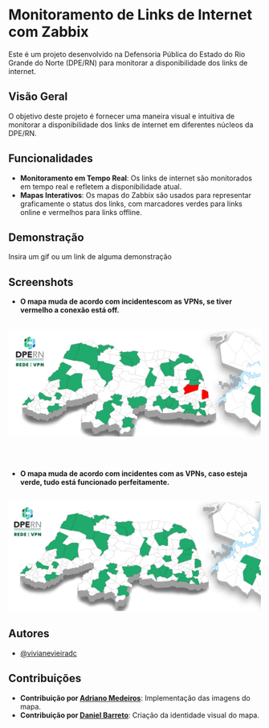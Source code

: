 # Monitoramento de Links de Internet com Zabbix

Este é um projeto desenvolvido na Defensoria Pública do Estado do Rio Grande do Norte (DPE/RN) para monitorar a disponibilidade dos links de internet.

## Visão Geral
O objetivo deste projeto é fornecer uma maneira visual e intuitiva de monitorar a disponibilidade dos links de internet em diferentes núcleos da DPE/RN. 

## Funcionalidades

- **Monitoramento em Tempo Real**: Os links de internet são monitorados em tempo real e refletem a disponibilidade atual.
- **Mapas Interativos**: Os mapas do Zabbix são usados para representar graficamente o status dos links, com marcadores verdes para links online e vermelhos para links offline.


## Demonstração

Insira um gif ou um link de alguma demonstração


## Screenshots

- **O mapa muda de acordo com incidentescom as VPNs, se tiver vermelho a conexão está off.**
<br><br/>

![Dashboard](/monitoramento-mapas-zabbix/img/links-off-vpn.PNG)

<br><br/>  

- **O mapa muda de acordo com incidentes com as VPNs, caso esteja verde, tudo está funcionado perfeitamente.**
<br><br/>  


![Dashboard](/monitoramento-mapas-zabbix/img/links-on-vpn.PNG)


## Autores

- [@vivianevieiradc](https://github.com/vivianevieiradc)


## Contribuições
- **Contribuição por [Adriano Medeiros](https://www.linkedin.com/in/joaodasilva/)**: Implementação das imagens do mapa. 
- **Contribuição por [Daniel Barreto](https://www.linkedin.com/in/mariasantos/)**: Criação da identidade visual do mapa.



